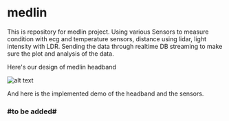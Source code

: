 # medlin

This is repository for medlin project. Using various Sensors to measure condition with ecg and temperature sensors, distance using lidar, light intensity with LDR. Sending the data through realtime DB streaming to make sure the plot and analysis of the data.

Here's our design of medlin headband

![alt text](https://github.com/shalahuddinn/medlin/master/medlin.png "Logo Title Text 1")

And here is the implemented demo of the headband and the sensors.
### #to be added#

